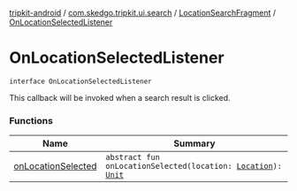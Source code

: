 [tripkit-android](../../../index.md) / [com.skedgo.tripkit.ui.search](../../index.md) / [LocationSearchFragment](../index.md) / [OnLocationSelectedListener](./index.md)

# OnLocationSelectedListener

`interface OnLocationSelectedListener`

This callback will be invoked when a search result is clicked.

### Functions

| Name | Summary |
|---|---|
| [onLocationSelected](on-location-selected.md) | `abstract fun onLocationSelected(location: `[`Location`](../../../com.skedgo.tripkit.common.model/-location/index.md)`): `[`Unit`](https://kotlinlang.org/api/latest/jvm/stdlib/kotlin/-unit/index.html) |

